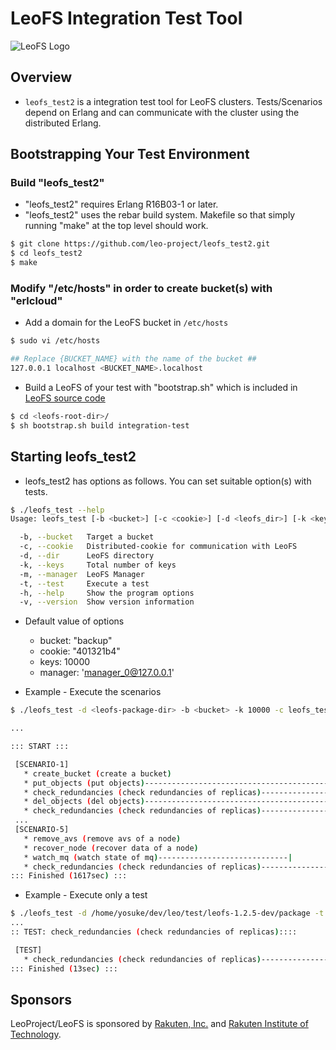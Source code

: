 # LeoFS Integration Test Tool

![LeoFS Logo](http://leo-project.net/leofs/docs/_static/leofs-logo-small.png)

## Overview

* ``leofs_test2`` is a integration test tool for LeoFS clusters. Tests/Scenarios depend on Erlang and can communicate with the cluster using the distributed Erlang.


## Bootstrapping Your Test Environment

### Build "leofs_test2"

* "leofs_test2" requires Erlang R16B03-1 or later.
* "leofs_test2" uses the rebar build system. Makefile so that simply running "make" at the top level should work.

```bash
$ git clone https://github.com/leo-project/leofs_test2.git
$ cd leofs_test2
$ make
```

### Modify "/etc/hosts" in order to create bucket(s) with "erlcloud"

* Add a domain for the LeoFS bucket in ``/etc/hosts``

```bash
$ sudo vi /etc/hosts

## Replace {BUCKET_NAME} with the name of the bucket ##
127.0.0.1 localhost <BUCKET_NAME>.localhost
```

* Build a LeoFS of your test with "bootstrap.sh" which is included in [LeoFS source code](https://github.com/leo-project/leofs)

```bash
$ cd <leofs-root-dir>/
$ sh bootstrap.sh build integration-test
```


## Starting leofs_test2

* leofs_test2 has options as follows. You can set suitable option(s) with tests.

```bash
$ ./leofs_test --help
Usage: leofs_test [-b <bucket>] [-c <cookie>] [-d <leofs_dir>] [-k <keys>] [-m <manager>] [-t <test>] [-h] [-v]

  -b, --bucket   Target a bucket
  -c, --cookie   Distributed-cookie for communication with LeoFS
  -d, --dir      LeoFS directory
  -k, --keys     Total number of keys
  -m, --manager  LeoFS Manager
  -t, --test     Execute a test
  -h, --help     Show the program options
  -v, --version  Show version information
```

* Default value of options
    * bucket: "backup"
    * cookie: "401321b4"
    * keys: 10000
    * manager: 'manager_0@127.0.0.1'

* Example - Execute the scenarios

```bash
$ ./leofs_test -d <leofs-package-dir> -b <bucket> -k 10000 -c leofs_test

...

::: START :::

 [SCENARIO-1]
   * create_bucket (create a bucket)
   * put_objects (put objects)-------------------------------------------|
   * check_redundancies (check redundancies of replicas)-----------------|
   * del_objects (del objects)-------------------------------------------|
   * check_redundancies (check redundancies of replicas)-----------------|
 ...
 [SCENARIO-5]
   * remove_avs (remove avs of a node)
   * recover_node (recover data of a node)
   * watch_mq (watch state of mq)-----------------------------|
   * check_redundancies (check redundancies of replicas)-----------------|
::: Finished (1617sec) :::
```

* Example - Execute only a test

```bash
$ ./leofs_test -d /home/yosuke/dev/leo/test/leofs-1.2.5-dev/package -t check_redundancies
...
:: TEST: check_redundancies (check redundancies of replicas)::::

 [TEST]
   * check_redundancies (check redundancies of replicas)-----------------|
::: Finished (13sec) :::
```

## Sponsors

LeoProject/LeoFS is sponsored by [Rakuten, Inc.](http://global.rakuten.com/corp/) and [Rakuten Institute of Technology](http://rit.rakuten.co.jp/).